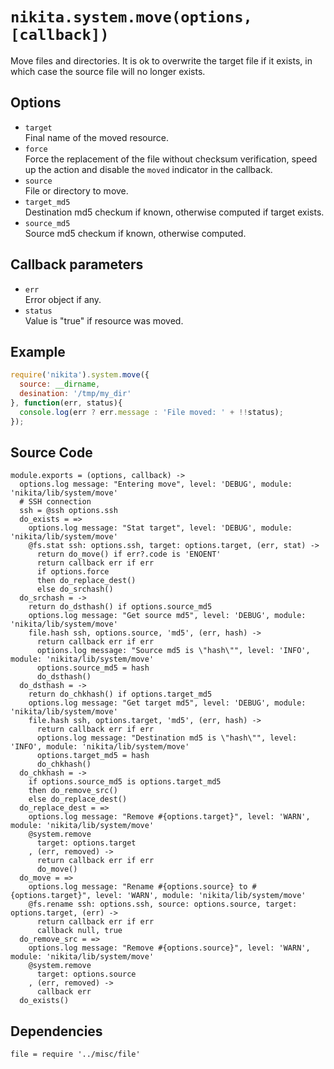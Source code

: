 
# `nikita.system.move(options, [callback])`

Move files and directories. It is ok to overwrite the target file if it
exists, in which case the source file will no longer exists.

## Options

* `target`   
  Final name of the moved resource.   
* `force`   
  Force the replacement of the file without checksum verification, speed up
  the action and disable the `moved` indicator in the callback.   
* `source`   
  File or directory to move.   
* `target_md5`   
  Destination md5 checkum if known, otherwise computed if target
  exists.   
* `source_md5`   
  Source md5 checkum if known, otherwise computed.   

## Callback parameters

* `err`   
  Error object if any.   
* `status`   
  Value is "true" if resource was moved.   

## Example

```js
require('nikita').system.move({
  source: __dirname,
  desination: '/tmp/my_dir'
}, function(err, status){
  console.log(err ? err.message : 'File moved: ' + !!status);
});
```

## Source Code

    module.exports = (options, callback) ->
      options.log message: "Entering move", level: 'DEBUG', module: 'nikita/lib/system/move'
      # SSH connection
      ssh = @ssh options.ssh
      do_exists = =>
        options.log message: "Stat target", level: 'DEBUG', module: 'nikita/lib/system/move'
        @fs.stat ssh: options.ssh, target: options.target, (err, stat) ->
          return do_move() if err?.code is 'ENOENT'
          return callback err if err
          if options.force
          then do_replace_dest()
          else do_srchash()
      do_srchash = ->
        return do_dsthash() if options.source_md5
        options.log message: "Get source md5", level: 'DEBUG', module: 'nikita/lib/system/move'
        file.hash ssh, options.source, 'md5', (err, hash) ->
          return callback err if err
          options.log message: "Source md5 is \"hash\"", level: 'INFO', module: 'nikita/lib/system/move'
          options.source_md5 = hash
          do_dsthash()
      do_dsthash = ->
        return do_chkhash() if options.target_md5
        options.log message: "Get target md5", level: 'DEBUG', module: 'nikita/lib/system/move'
        file.hash ssh, options.target, 'md5', (err, hash) ->
          return callback err if err
          options.log message: "Destination md5 is \"hash\"", level: 'INFO', module: 'nikita/lib/system/move'
          options.target_md5 = hash
          do_chkhash()
      do_chkhash = ->
        if options.source_md5 is options.target_md5
        then do_remove_src()
        else do_replace_dest()
      do_replace_dest = =>
        options.log message: "Remove #{options.target}", level: 'WARN', module: 'nikita/lib/system/move'
        @system.remove
          target: options.target
        , (err, removed) ->
          return callback err if err
          do_move()
      do_move = =>
        options.log message: "Rename #{options.source} to #{options.target}", level: 'WARN', module: 'nikita/lib/system/move'
        @fs.rename ssh: options.ssh, source: options.source, target: options.target, (err) ->
          return callback err if err
          callback null, true
      do_remove_src = =>
        options.log message: "Remove #{options.source}", level: 'WARN', module: 'nikita/lib/system/move'
        @system.remove
          target: options.source
        , (err, removed) ->
          callback err
      do_exists()

## Dependencies

    file = require '../misc/file'
